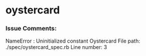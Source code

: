 # oystercard

### Issue Comments:

NameError : Uninitialized constant Oystercard
File path: ./spec/oystercard_spec.rb
Line number: 3
